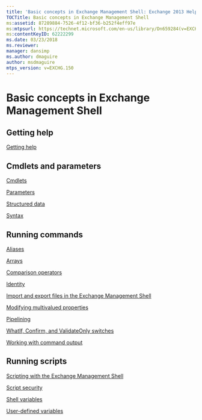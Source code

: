 ```yaml
---
title: 'Basic concepts in Exchange Management Shell: Exchange 2013 Help'
TOCTitle: Basic concepts in Exchange Management Shell
ms:assetid: 87289884-7526-4f12-bf36-b252f4eff97e
ms:mtpsurl: https://technet.microsoft.com/en-us/library/Dn659284(v=EXCHG.150)
ms:contentKeyID: 62222299
ms.date: 03/23/2018
ms.reviewer: 
manager: dansimp
ms.author: dmaguire
author: msdmaguire
mtps_version: v=EXCHG.150
---
```


# Basic concepts in Exchange Management Shell

## Getting help

[Getting help](https://technet.microsoft.com/en-us/library/aa997174\(v=exchg.150\))

## Cmdlets and parameters

[Cmdlets](cmdlets-exchange-2013-help.md)

[Parameters](https://technet.microsoft.com/en-us/library/bb124388\(v=exchg.150\))

[Structured data](https://technet.microsoft.com/en-us/library/aa996386\(v=exchg.150\))

[Syntax](https://technet.microsoft.com/en-us/library/bb123552\(v=exchg.150\))

## Running commands

[Aliases](https://technet.microsoft.com/en-us/library/bb123977\(v=exchg.150\))

[Arrays](https://technet.microsoft.com/en-us/library/aa998267\(v=exchg.150\))

[Comparison operators](https://technet.microsoft.com/en-us/library/bb125229\(v=exchg.150\))

[Identity](identity-exchange-2013-help.md)

[Import and export files in the Exchange Management Shell](import-and-export-files-in-the-exchange-management-shell-exchange-2013-help.md)

[Modifying multivalued properties](modifying-multivalued-properties-exchange-2013-help.md)

[Pipelining](https://technet.microsoft.com/en-us/library/aa998260\(v=exchg.150\))

[WhatIf, Confirm, and ValidateOnly switches](whatif-confirm-and-validateonly-switches-exchange-2013-help.md)

[Working with command output](working-with-command-output-exchange-2013-help.md)

## Running scripts

[Scripting with the Exchange Management Shell](https://technet.microsoft.com/en-us/library/bb123798\(v=exchg.150\))

[Script security](https://technet.microsoft.com/en-us/library/bb125017\(v=exchg.150\))

[Shell variables](https://technet.microsoft.com/en-us/library/bb124036\(v=exchg.150\))

[User-defined variables](https://technet.microsoft.com/en-us/library/bb123690\(v=exchg.150\))
